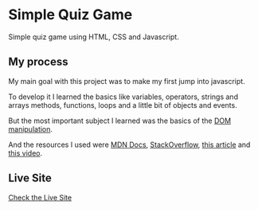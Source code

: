 # Simple Quiz Game

Simple quiz game using HTML, CSS and Javascript.

## My process

My main goal with this project was to make my first jump into javascript.

To develop it I learned the basics like variables, operators, strings and arrays methods, functions, loops and a little bit of objects and events.

But the most important subject I learned was the basics of the [DOM manipulation](https://developer.mozilla.org/en-US/docs/Learn/JavaScript/Client-side_web_APIs/Manipulating_documents).

And the resources I used were [MDN Docs](https://developer.mozilla.org/en-US/), [StackOverflow](https://stackoverflow.com/), [this article](https://simplestepscode.com/javascript-quiz-tutorial/) and [this video](https://www.youtube.com/watch?v=IqYiVHrO2U8&pp=ugMICgJwdBABGAE%3D).

## Live Site

[Check the Live Site]()
